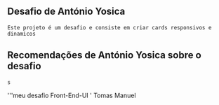 ## Desafio de António Yosica 
 ```Este projeto é um desafio e consiste em criar cards responsivos e dinamicos```
 
 ## Recomendações de António Yosica sobre o desafio
```s```

 '''meu desafio Front-End-UI ' Tomas Manuel